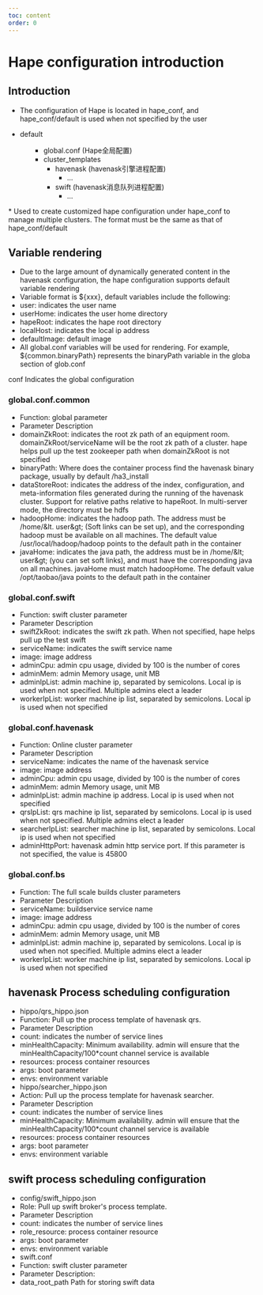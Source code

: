 ```yaml
---
toc: content
order: 0
---
```

# Hape configuration introduction

## Introduction
* The configuration of Hape is located in hape_conf, and hape_conf/default is used when not specified by the user
<Tree>
  <ul> 
    <li>default
      <ul>
        <ul>
        <li>global.conf (Hape全局配置)</li> 
        <li>cluster_templates
            <ul>
            <li>havenask (havenask引擎进程配置)
                <ul>
                    <li>...</li>
                </ul>
            </li>
            <li>swift (havenask消息队列进程配置)
                <ul><li>...</li></ul>
            </li>
            </ul>
        </li> 
        </ul>
    </li>
    </ul>
  </ul>
</Tree>
* Used to create customized hape configuration under hape_conf to manage multiple clusters. The format must be the same as that of hape_conf/default

## Variable rendering
* Due to the large amount of dynamically generated content in the havenask configuration, the hape configuration supports default variable rendering
* Variable format is ${xxx}, default variables include the following:
* user: indicates the user name
* userHome: indicates the user home directory
* hapeRoot: indicates the hape root directory
* localHost: indicates the local ip address
* defaultImage: default image
* All global.conf variables will be used for rendering. For example, ${common.binaryPath} represents the binaryPath variable in the globa section of glob.conf

conf Indicates the global configuration
### global.conf.common
* Function: global parameter
* Parameter Description
* domainZkRoot: indicates the root zk path of an equipment room. domainZkRoot/serviceName will be the root zk path of a cluster. hape helps pull up the test zookeeper path when domainZkRoot is not specified
* binaryPath: Where does the container process find the havenask binary package, usually by default /ha3_install
* dataStoreRoot: indicates the address of the index, configuration, and meta-information files generated during the running of the havenask cluster. Support for relative paths relative to hapeRoot. In multi-server mode, the directory must be hdfs
* hadoopHome: indicates the hadoop path. The address must be /home/\&lt. user\&gt; (Soft links can be set up), and the corresponding hadoop must be available on all machines. The default value /usr/local/hadoop/hadoop points to the default path in the container
* javaHome: indicates the java path, the address must be in /home/\&lt; user\&gt; (you can set soft links), and must have the corresponding java on all machines. javaHome must match hadoopHome. The default value /opt/taobao/java points to the default path in the container


### global.conf.swift
* Function: swift cluster parameter
* Parameter Description
* swiftZkRoot: indicates the swift zk path. When not specified, hape helps pull up the test swift
* serviceName: indicates the swift service name
* image: image address
* adminCpu: admin cpu usage, divided by 100 is the number of cores
* adminMem: admin Memory usage, unit MB
* adminIpList: admin machine ip, separated by semicolons. Local ip is used when not specified. Multiple admins elect a leader
* workerIpList: worker machine ip list, separated by semicolons. Local ip is used when not specified

### global.conf.havenask
* Function: Online cluster parameter
* Parameter Description
* serviceName: indicates the name of the havenask service
* image: image address
* adminCpu: admin cpu usage, divided by 100 is the number of cores
* adminMem: admin Memory usage, unit MB
* adminIpList: admin machine ip address. Local ip is used when not specified
* qrsIpList: qrs machine ip list, separated by semicolons. Local ip is used when not specified. Multiple admins elect a leader
* searcherIpList: searcher machine ip list, separated by semicolons. Local ip is used when not specified
* adminHttpPort: havenask admin http service port. If this parameter is not specified, the value is 45800

### global.conf.bs
* Function: The full scale builds cluster parameters
* Parameter Description
* serviceName: buildservice service name
* image: image address
* adminCpu: admin cpu usage, divided by 100 is the number of cores
* adminMem: admin Memory usage, unit MB
* adminIpList: admin machine ip, separated by semicolons. Local ip is used when not specified. Multiple admins elect a leader
* workerIpList: worker machine ip list, separated by semicolons. Local ip is used when not specified



## havenask Process scheduling configuration
* hippo/qrs_hippo.json
* Function: Pull up the process template of havenask qrs.
* Parameter Description
* count: indicates the number of service lines
* minHealthCapacity: Minimum availability. admin will ensure that the minHealthCapacity/100*count channel service is available
* resources: process container resources
* args: boot parameter
* envs: environment variable
* hippo/searcher_hippo.json
* Action: Pull up the process template for havenask searcher.
* Parameter Description
* count: indicates the number of service lines
* minHealthCapacity: Minimum availability. admin will ensure that the minHealthCapacity/100*count channel service is available
* resources: process container resources
* args: boot parameter
* envs: environment variable

## swift process scheduling configuration
* config/swift_hippo.json
* Role: Pull up swift broker's process template.
* Parameter Description
* count: indicates the number of service lines
* role_resource: process container resource
* args: boot parameter
* envs: environment variable
* swift.conf
* Function: swift cluster parameter
* Parameter Description:
* data_root_path Path for storing swift data